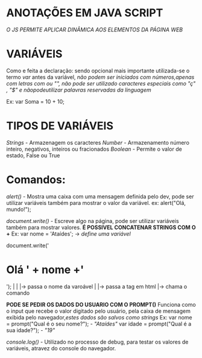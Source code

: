 # ANOTAÇÕES EM JAVA SCRIPT
_O JS PERMITE APLICAR DINÂMICA AOS ELEMENTOS DA PÁGINA WEB_

# VARIÁVEIS
Como e feita a declaração: sendo opcional mais importante utilizada-se 
o termo _var_ antes da variável, *não podem ser iniciados com números,apenas com letras com ou "_", não pode ser utilizado caracteres especiais como "ç" , "$" e nãopodeutilizar palavras reservadas da linguagem_*

Ex: var Soma = 10 + 10;

# TIPOS DE VARIÁVEIS
*Strings* -  Armazenagem os caracteres 
*Number* -  Armazenamento número inteiro, negativos, inteiros ou fracionados 
*Boolean* - Permite o valor de estado, False ou True


# Comandos:

*alert()* -  Mostra uma caixa com uma mensagem definida pelo dev, pode ser utilizar variáveis também para mostrar o valor da variável.
ex: alert("Olá, mundo!");

*document.write()* - Escreve algo na página, pode ser utilizar variáveis também para mostrar valores.
**É POSSIVEL CONCATENAR STRINGS COM O +**
Ex: 
var nome = 'Ataídes'; -> _define uma variável_

document.write('<h1> Olá ' + nome +'</h1>');
    |            |            |-> passa o nome da varoável
    |            |-> passa a tag em html
    |-> chama o comando

**PODE SE PEDIR OS DADOS DO USUARIO COM O PROMPT()**
Funciona como o input que recebe o valor digitado pelo usuário, pela caixa de mensagem exibida
pelo navegador,_estes dados são salvos como strings_
Ex: 
var nome = prompt("Qual é o seu nome?"); -  _"Ataídes"_
var idade = prompt("Qual é a sua idade?"); - _"19"_


*console.log()* - Utilizado no processo de debug, para testar os valores de variáveis, atravez do console do navegador.


